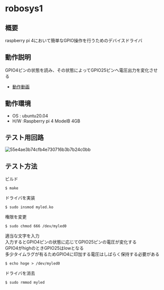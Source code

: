# robosys1

## 概要
raspberry pi 4において簡単なGPIO操作を行うためのデバイスドライバ

## 動作説明
GPIO4ピンの状態を読み、その状態によってGPIO25ピンへ電圧出力を変化させる
- [動作動画](https://youtu.be/JqhvszT88Q4)

## 動作環境
- OS : ubuntu20.04
- H/W :Raspberry pi 4 ModelB 4GB
## テスト用回路

![55e4ae3b74cfb4e730716b3b7b24c0bb](https://user-images.githubusercontent.com/50083939/102338712-8eb9ec80-3fd7-11eb-80fe-07552973571e.png)

## テスト方法

ビルド
```
$ make
```
ドライバを実装
```
$ sudo insmod myled.ko
```

権限を変更
```
$ sudo chmod 666 /dev/myled0
```

適当な文字を入力<br>
入力するとGPIO4ピンの状態に応じてGPIO25ピンの電圧が変化する<br>
GPIO4がhighのときGPIO25はlowとなる<br>
多少タイムラグが有るためGPIO4に印加する電圧はしばらく保持する必要がある
```
$ echo hoge > /dev/myled0
```

ドライバを消去
```
$ sudo rmmod myled
```
